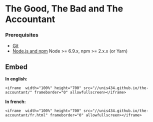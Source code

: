 # The Good, The Bad and The Accountant


### Prerequisites

- [Git](https://git-scm.com/)
- [Node.js and npm](nodejs.org) Node >= 6.9.x, npm >= 2.x.x (or Yarn)


## Embed

**In english:**

```
<iframe  width="100%" height="700" src="//unis434.github.io/the-accountant/" frameborder="0" allowfullscreen></iframe>
```

**In french:**

```
<iframe  width="100%" height="700" src="//unis434.github.io/the-accountant/fr.html" frameborder="0" allowfullscreen></iframe>
```
